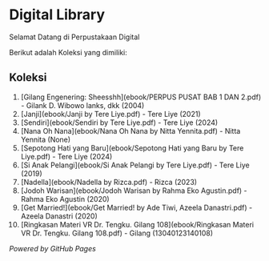 # Digital Library

Selamat Datang di Perpustakaan Digital

Berikut adalah Koleksi yang dimiliki:

## Koleksi
1. [Gilang Engenering: Sheesshh](ebook/PERPUS PUSAT BAB 1 DAN 2.pdf) - Gilank D. Wibowo lanks, dkk (2004)
2. [Janji](ebook/Janji by Tere Liye.pdf) - Tere Liye (2021)
3. [Sendiri](ebook/Sendiri by Tere Liye.pdf) - Tere Liye (2024)
4. [Nana Oh Nana](ebook/Nana Oh Nana by Nitta Yennita.pdf) - Nitta Yennita (None)
5. [Sepotong Hati yang Baru](ebook/Sepotong Hati yang Baru by Tere Liye.pdf) - Tere Liye (2024)
6. [Si Anak Pelangi](ebook/Si Anak Pelangi by Tere Liye.pdf) - Tere Liye (2019)
7. [Nadella](ebook/Nadella by Rizca.pdf) - Rizca (2023)
8. [Jodoh Warisan](ebook/Jodoh Warisan by Rahma Eko Agustin.pdf) - Rahma Eko Agustin (2020)
9. [Get Married!](ebook/Get Married! by Ade Tiwi, Azeela Danastri.pdf) - Azeela Danastri (2020)
10. [Ringkasan Materi VR Dr. Tengku. Gilang 108](ebook/Ringkasan Materi VR Dr. Tengku. Gilang 108.pdf) - Gilang (13040123140108)
    
   *Powered by GitHub Pages*
